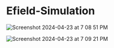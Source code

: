 # Efield-Simulation


![Screenshot 2024-04-23 at 7 08 51 PM](https://github.com/arjunchandra2/Efield-Simulation/assets/144268250/ad52a4d0-aff8-4462-bd6f-a447bad4f2f7)

![Screenshot 2024-04-23 at 7 09 21 PM](https://github.com/arjunchandra2/Efield-Simulation/assets/144268250/ef89e5c9-61b0-4ddc-a49b-e0d69fa0aac3)
